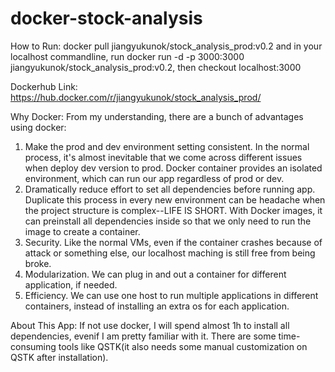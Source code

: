 # docker-stock-analysis

How to Run:
docker pull jiangyukunok/stock_analysis_prod:v0.2
and in your localhost commandline, run docker run -d -p 3000:3000 jiangyukunok/stock_analysis_prod:v0.2,
then checkout localhost:3000

Dockerhub Link:
https://hub.docker.com/r/jiangyukunok/stock_analysis_prod/

Why Docker:
From my understanding, there are a bunch of advantages using docker:
1. Make the prod and dev environment setting consistent. In the normal process, it's almost inevitable that
we come across different issues when deploy dev version to prod. Docker container provides an isolated environment,
which can run our app regardless of prod or dev.
2. Dramatically reduce effort to set all dependencies before running app. Duplicate this process in every new environment
can be headache when the project structure is complex--LIFE IS SHORT. With Docker images, it can preinstall all dependencies inside so 
that we only need to run the image to create a container.
3. Security. Like the normal VMs, even if the container crashes because of attack or something else, our localhost maching is still
free from being broke.
4. Modularization. We can plug in and out a container for different application, if needed.
5. Efficiency. We can use one host to run multiple applications in different containers, instead of installing an extra os for
each application.

About This App:
If not use docker, I will spend almost 1h to install all dependencies, evenif I am pretty familiar with it. There are some
time-consuming tools like QSTK(it also needs some manual customization on QSTK after installation).

